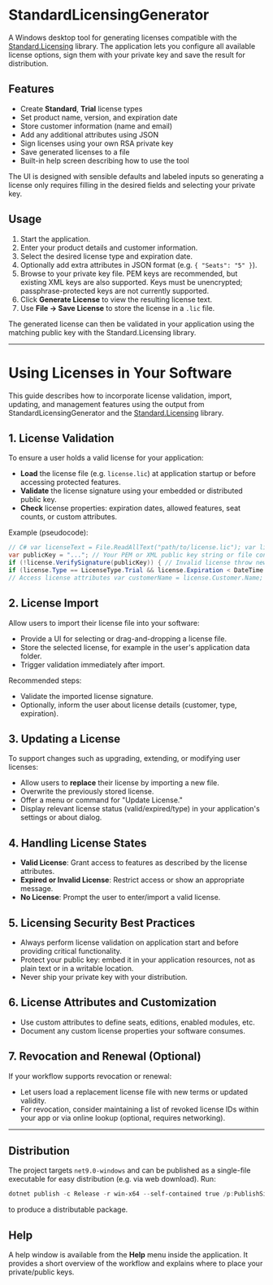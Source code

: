 # StandardLicensingGenerator

A Windows desktop tool for generating licenses compatible with the [Standard.Licensing](https://github.com/dnauck/Standard.Licensing) library. The application lets you configure all available license options, sign them with your private key and save the result for distribution.

## Features

- Create **Standard**, **Trial** license types
- Set product name, version, and expiration date
- Store customer information (name and email)
- Add any additional attributes using JSON
- Sign licenses using your own RSA private key
- Save generated licenses to a file
- Built-in help screen describing how to use the tool

The UI is designed with sensible defaults and labeled inputs so generating a license only requires filling in the desired fields and selecting your private key.

## Usage

1. Start the application.
2. Enter your product details and customer information.
3. Select the desired license type and expiration date.
4. Optionally add extra attributes in JSON format (e.g. `{ "Seats": "5" }`).
5. Browse to your private key file. PEM keys are recommended, but existing XML keys are also supported.
   Keys must be unencrypted; passphrase-protected keys are not currently supported.
6. Click **Generate License** to view the resulting license text.
7. Use **File → Save License** to store the license in a `.lic` file.

The generated license can then be validated in your application using the matching public key with the Standard.Licensing library.

---

# Using Licenses in Your Software

This guide describes how to incorporate license validation, import, updating, and management features using the output from StandardLicensingGenerator and the [Standard.Licensing](https://github.com/dnauck/Standard.Licensing) library.

## 1. License Validation

To ensure a user holds a valid license for your application:

- **Load** the license file (e.g. `license.lic`) at application startup or before accessing protected features.
- **Validate** the license signature using your embedded or distributed public key.
- **Check** license properties: expiration dates, allowed features, seat counts, or custom attributes.

Example (pseudocode):
```csharp 
// C# var licenseText = File.ReadAllText("path/to/license.lic"); var license = License.Load(licenseText);
var publicKey = "..."; // Your PEM or XML public key string or file content
if (!license.VerifySignature(publicKey)) { // Invalid license throw new UnauthorizedAccessException("License verification failed."); }
if (license.Type == LicenseType.Trial && license.Expiration < DateTime.Now) { // License has expired throw new LicenseExpiredException(); }
// Access license attributes var customerName = license.Customer.Name; var seats = license.AdditionalAttributes.Get("Seats");
```
## 2. License Import

Allow users to import their license file into your software:

- Provide a UI for selecting or drag-and-dropping a license file.
- Store the selected license, for example in the user's application data folder.
- Trigger validation immediately after import.

Recommended steps:

- Validate the imported license signature.
- Optionally, inform the user about license details (customer, type, expiration).

## 3. Updating a License

To support changes such as upgrading, extending, or modifying user licenses:

- Allow users to **replace** their license by importing a new file.
- Overwrite the previously stored license.
- Offer a menu or command for "Update License."
- Display relevant license status (valid/expired/type) in your application's settings or about dialog.

## 4. Handling License States

- **Valid License**: Grant access to features as described by the license attributes.
- **Expired or Invalid License**: Restrict access or show an appropriate message.
- **No License**: Prompt the user to enter/import a valid license.

## 5. Licensing Security Best Practices

- Always perform license validation on application start and before providing critical functionality.
- Protect your public key: embed it in your application resources, not as plain text or in a writable location.
- Never ship your private key with your distribution.

## 6. License Attributes and Customization

- Use custom attributes to define seats, editions, enabled modules, etc.
- Document any custom license properties your software consumes.

## 7. Revocation and Renewal (Optional)

If your workflow supports revocation or renewal:

- Let users load a replacement license file with new terms or updated validity.
- For revocation, consider maintaining a list of revoked license IDs within your app or via online lookup (optional, requires networking).

---

## Distribution

The project targets `net9.0-windows` and can be published as a single-file executable for easy distribution (e.g. via web download). Run:

```PowerShell
dotnet publish -c Release -r win-x64 --self-contained true /p:PublishSingleFile=true
```
to produce a distributable package.

## Help

A help window is available from the **Help** menu inside the application. It provides a short overview of the workflow and explains where to place your private/public keys.